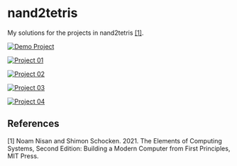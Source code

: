 # nand2tetris
My solutions for the projects in nand2tetris [[1]](#1).

[![Demo Project](https://github.com/jeffreyflorek/nand2tetris/actions/workflows/test-demo-project.yml/badge.svg)](https://github.com/jeffreyflorek/nand2tetris/actions/workflows/test-demo-project.yml)

[![Project 01](https://github.com/jeffreyflorek/nand2tetris/actions/workflows/test-project-01.yml/badge.svg)](https://github.com/jeffreyflorek/nand2tetris/actions/workflows/test-project-01.yml)

[![Project 02](https://github.com/jeffreyflorek/nand2tetris/actions/workflows/test-project-02.yml/badge.svg)](https://github.com/jeffreyflorek/nand2tetris/actions/workflows/test-project-02.yml)

[![Project 03](https://github.com/jeffreyflorek/nand2tetris/actions/workflows/test-project-03.yml/badge.svg)](https://github.com/jeffreyflorek/nand2tetris/actions/workflows/test-project-03.yml)

[![Project 04](https://github.com/jeffreyflorek/nand2tetris/actions/workflows/test-project-04.yml/badge.svg)](https://github.com/jeffreyflorek/nand2tetris/actions/workflows/test-project-04.yml)

## References
<a id="1">[1]</a> Noam Nisan and Shimon Schocken. 2021. The Elements of Computing Systems, Second Edition: Building a Modern Computer from First Principles, MIT Press.
